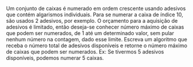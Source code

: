 Um conjunto de caixas é numerado em ordem crescente usando adesivos que contém algarismos individuais. Para se numerar a caixa de índice 10, são usados 2 adesivos, por exemplo. O orçamento para a aquisição de adesivos é limitado, então deseja-se conhecer número máximo de caixas que podem ser numerados, de 1 até um determinado valor, sem pular nenhum número na contagem, dado esse limite.
Escreva um algoritmo que receba o número total de adesivos disponíveis e retorne o número máximo de caixas que podem ser numerados.
Ex: Se tivermos 5 adesivos disponíveis, podemos numerar 5 caixas.
